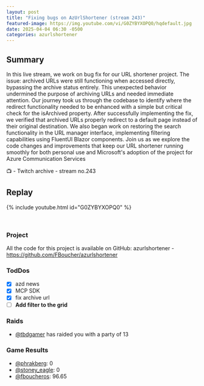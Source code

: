 ```yaml
---
layout: post
title: "Fixing bugs on AzUrlShortener (stream 243)"
featured-image: https://img.youtube.com/vi/G0ZYBYXOPQ0/hqdefault.jpg
date: 2025-04-04 06:30 -0500
categories: azurlshortener
---
```

## Summary

In this live stream, we work on bug fix for our URL shortener project. The issue: archived URLs were still functioning when accessed directly, bypassing the archive status entirely. This unexpected behavior undermined the purpose of archiving URLs and needed immediate attention. Our journey took us through the codebase to identify where the redirect functionality needed to be enhanced with a simple but critical check for the isArchived property. After successfully implementing the fix, we verified that archived URLs properly redirect to a default page instead of their original destination. We also began work on restoring the search functionality in the URL manager interface, implementing filtering capabilities using FluentUI Blazor components. Join us as we explore the code changes and improvements that keep our URL shortener running smoothly for both personal use and Microsoft's adoption of the project for Azure Communication Services

📺 - Twitch archive - stream no.243

## Replay

{% include youtube.html id="G0ZYBYXOPQ0" %}

<br/><!--more-->

### Project

All the code for this project is available on GitHub: azurlshortener - https://github.com/FBoucher/azurlshortener

### TodDos

- [X] azd news
- [X] MCP SDK
- [x] fix archive url
- [ ] **Add filter to the grid**

### Raids

- [@tbdgamer](https://www.twitch.tv/tbdgamer) has raided you with a party of 13

### Game Results

- [@phrakberg](https://www.twitch.tv/phrakberg): 0
- [@stoney_eagle](https://www.twitch.tv/stoney_eagle): 0
- [@fboucheros](https://www.twitch.tv/fboucheros): 96.65
